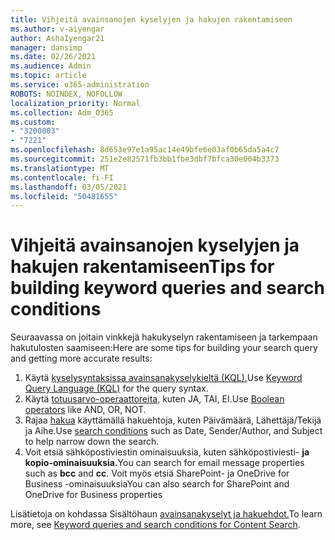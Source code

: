 ```yaml
---
title: Vihjeitä avainsanojen kyselyjen ja hakujen rakentamiseen
ms.author: v-aiyengar
author: AshaIyengar21
manager: dansimp
ms.date: 02/26/2021
ms.audience: Admin
ms.topic: article
ms.service: o365-administration
ROBOTS: NOINDEX, NOFOLLOW
localization_priority: Normal
ms.collection: Adm_O365
ms.custom:
- "3200003"
- "7221"
ms.openlocfilehash: 8d653e97e1a95ac14e49bfe6e03af0b65da5a4c7
ms.sourcegitcommit: 251e2e82571fb3bb1fbe3dbf7bfca30e004b3373
ms.translationtype: MT
ms.contentlocale: fi-FI
ms.lasthandoff: 03/05/2021
ms.locfileid: "50481655"
---
```

# <a name="tips-for-building-keyword-queries-and-search-conditions"></a><span data-ttu-id="69825-102">Vihjeitä avainsanojen kyselyjen ja hakujen rakentamiseen</span><span class="sxs-lookup"><span data-stu-id="69825-102">Tips for building keyword queries and search conditions</span></span>

<span data-ttu-id="69825-103">Seuraavassa on joitain vinkkejä hakukyselyn rakentamiseen ja tarkempaan hakutulosten saamiseen:</span><span class="sxs-lookup"><span data-stu-id="69825-103">Here are some tips for building your search query and getting more accurate results:</span></span>

1. <span data-ttu-id="69825-104">Käytä [kyselysyntaksissa avainsanakyselykieltä (KQL).](https://go.microsoft.com/fwlink/?linkid=2101591)</span><span class="sxs-lookup"><span data-stu-id="69825-104">Use [Keyword Query Language (KQL)](https://go.microsoft.com/fwlink/?linkid=2101591) for the query syntax.</span></span>
1. <span data-ttu-id="69825-105">Käytä [totuusarvo-operaattoreita,](https://go.microsoft.com/fwlink/?linkid=2101592) kuten JA, TAI, EI.</span><span class="sxs-lookup"><span data-stu-id="69825-105">Use [Boolean operators](https://go.microsoft.com/fwlink/?linkid=2101592) like AND, OR, NOT.</span></span>
1. <span data-ttu-id="69825-106">Rajaa [hakua](https://go.microsoft.com/fwlink/?linkid=2102410) käyttämällä hakuehtoja, kuten Päivämäärä, Lähettäjä/Tekijä ja Aihe.</span><span class="sxs-lookup"><span data-stu-id="69825-106">Use [search conditions](https://go.microsoft.com/fwlink/?linkid=2102410) such as Date, Sender/Author, and Subject to help narrow down the search.</span></span>
1. <span data-ttu-id="69825-107">Voit etsiä sähköpostiviestin ominaisuuksia, kuten sähköpostiviesti- **ja** **kopio-ominaisuuksia.**</span><span class="sxs-lookup"><span data-stu-id="69825-107">You can search for email message properties such as **bcc** and **cc**.</span></span> <span data-ttu-id="69825-108">Voit myös etsiä SharePoint- ja OneDrive for Business -ominaisuuksia</span><span class="sxs-lookup"><span data-stu-id="69825-108">You can also search for SharePoint and OneDrive for Business properties</span></span>

<span data-ttu-id="69825-109">Lisätietoja on kohdassa Sisältöhaun [avainsanakyselyt ja hakuehdot.](https://go.microsoft.com/fwlink/?linkid=2102411)</span><span class="sxs-lookup"><span data-stu-id="69825-109">To learn more, see [Keyword queries and search conditions for Content Search](https://go.microsoft.com/fwlink/?linkid=2102411).</span></span>
